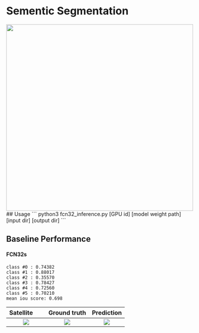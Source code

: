 # Sementic Segmentation
<img src="https://github.com/thtang/DLCV2018SPRING/blob/master/hw3/image/flow.png" width="500">
## Usage
```
python3 fcn32_inference.py [GPU id] [model weight path] [input dir] [output dir]
```

## Baseline Performance
#### FCN32s
```
class #0 : 0.74382
class #1 : 0.88017
class #2 : 0.35570
class #3 : 0.78427
class #4 : 0.72560
class #5 : 0.70210
mean iou score: 0.698
```

Satellite       |  Ground truth | Prediction
:-------------------------:|:-------------------------:|:-------------------------:
![](https://github.com/thtang/DLCV2018SPRING/blob/master/hw3/image/sat.png)  |  ![](https://github.com/thtang/DLCV2018SPRING/blob/master/hw3/image/ground_truth.png) | ![](https://github.com/thtang/DLCV2018SPRING/blob/master/hw3/image/prediction.png)
